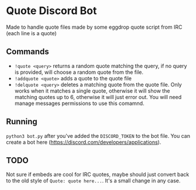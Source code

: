 # Quote Discord Bot

Made to handle quote files made by some eggdrop quote script from IRC (each line is a quote)

## Commands
* `!quote <query>` returns a random quote matching the query, if no query is provided, will choose a random quote from the file.
* `!addquote <quote>` adds a quote to the quote file
* `!delquote <query>` deletes a matching quote from the quote file. Only works when it matches a single quote, otherwise it will show the matching quotes up to 6, otherwise it will just error out. You will need manage messages permissions to use this comamnd.


## Running
`python3 bot.py` after you've added the `DISCORD_TOKEN` to the bot file. You can create a bot here (https://discord.com/developers/applications).


## TODO
Not sure if embeds are cool for IRC quotes, maybe should just convert back to the old style of `Quote: quote here...`. It's a small change in any case.